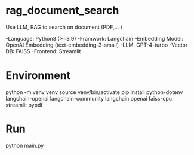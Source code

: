 # rag_document_search
Use LLM, RAG to search on document (PDF,... )

-Language: Python3 (>=3.9)
-Framwork: Langchain 
-Embedding Model: OpenAI Embedding (text-embedding-3-small)
-LLM: GPT-4-turbo
-Vector DB: FAISS
-Frontend: Streamlit


# Environment
python -m venv venv
source venv/bin/activate
pip install python-dotenv  langchain-openai langchain-community langchain openai faiss-cpu streamlit pypdf

# Run 
python main.py